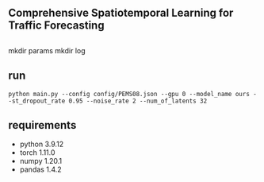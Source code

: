 ## Comprehensive Spatiotemporal Learning for Traffic Forecasting

##
mkdir params
mkdir log

## run
```
python main.py --config config/PEMS08.json --gpu 0 --model_name ours --st_dropout_rate 0.95 --noise_rate 2 --num_of_latents 32
```

## requirements
* python 3.9.12
* torch 1.11.0
* numpy 1.20.1
* pandas 1.4.2
